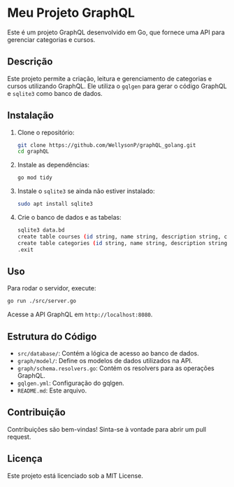 # Meu Projeto GraphQL

Este é um projeto GraphQL desenvolvido em Go, que fornece uma API para gerenciar categorias e cursos.

## Descrição
Este projeto permite a criação, leitura e gerenciamento de categorias e cursos utilizando GraphQL. Ele utiliza o `gqlgen` para gerar o código GraphQL e `sqlite3` como banco de dados.

## Instalação
1. Clone o repositório:
   ```bash
   git clone https://github.com/WellysonP/graphQL_golang.git
   cd graphQL
   ```
2. Instale as dependências:
   ```bash
   go mod tidy
   ```
3. Instale o `sqlite3` se ainda não estiver instalado:
   ```bash
   sudo apt install sqlite3
   ```
4. Crie o banco de dados e as tabelas:
   ```bash
   sqlite3 data.bd
   create table courses (id string, name string, description string, category_id string);
   create table categories (id string, name string, description string);
   .exit
   ```

## Uso
Para rodar o servidor, execute:
```bash
go run ./src/server.go
```

Acesse a API GraphQL em `http://localhost:8080`.

## Estrutura do Código
- `src/database/`: Contém a lógica de acesso ao banco de dados.
- `graph/model/`: Define os modelos de dados utilizados na API.
- `graph/schema.resolvers.go`: Contém os resolvers para as operações GraphQL.
- `gqlgen.yml`: Configuração do gqlgen.
- `README.md`: Este arquivo.

## Contribuição
Contribuições são bem-vindas! Sinta-se à vontade para abrir um pull request.

## Licença
Este projeto está licenciado sob a MIT License.

